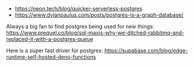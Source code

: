   - https://neon.tech/blog/quicker-serverless-postgres
  - https://www.dylanpaulus.com/posts/postgres-is-a-graph-database/

Always a big fan to find postgres being used for new things:
https://www.prequel.co/blog/sql-maxis-why-we-ditched-rabbitmq-and-replaced-it-with-a-postgres-queue

Here is a super fast driver for postgres:
https://supabase.com/blog/edge-runtime-self-hosted-deno-functions
